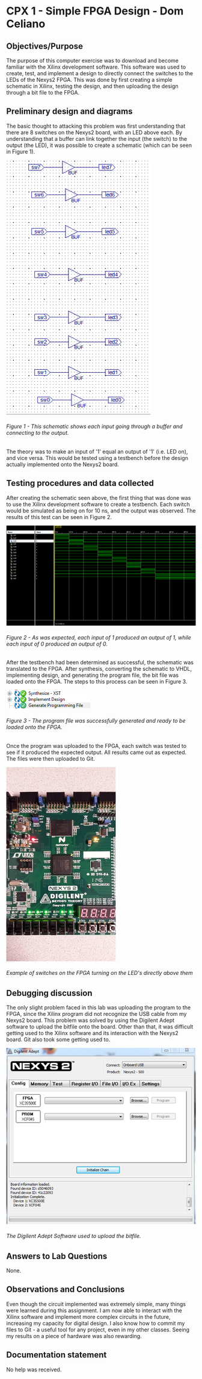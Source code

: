 # CPX 1 - Simple FPGA Design - Dom Celiano

## Objectives/Purpose
The purpose of this computer exercise was to download and become familiar with the Xilinx development software. This software was used to create, test, and implement a design to directly connect the switches to the LEDs of the Nexys2 FPGA. This was done by first creating a simple schematic in Xilinx, testing the design, and then uploading the design through a bit file to the FPGA.

## Preliminary design and diagrams
The basic thought to attacking this problem was first understanding that there are 8 switches on the Nexys2 board, with an LED above each. By understanding that a buffer can link together the input (the switch) to the output (the LED), it was possible to create a schematic (which can be seen in Figure 1).

![CE1_3](./pics/CE1_3.png)
###### Figure 1 - This schematic shows each input going through a buffer and connecting to the output.

The theory was to make an input of '1' equal an output of '1' (i.e. LED on), and vice versa. This would be tested using a testbench before the design actually implemented onto the Nexys2 board.

## Testing procedures and data collected
After creating the schematic seen above, the first thing that was done was to use the Xilinx development software to create a testbench. Each switch would be simulated as being on for 10 ns, and the output was observed. The results of this test can be seen in Figure 2.

![CE1_2](./pics/CE1_2.png)
###### Figure 2 - As was expected, each input of 1 produced an output of 1, while each input of 0 produced an output of 0.

After the testbench had been determined as successful, the schematic was translated to the FPGA. After synthesis, converting the schematic to VHDL, implementing design, and generating the program file, the bit file was loaded onto the FPGA. The steps to this process can be seen in Figure 3.

![CE1_4](./pics/CE1_4.png)
###### Figure 3 - The program file was successfully generated and ready to be loaded onto the FPGA.

Once the program was uploaded to the FPGA, each switch was tested to see if it produced the expected output. All results came out as expected. The files were then uploaded to Git.

![CE1_6](./pics/CE1_6.jpg)
###### Example of switches on the FPGA turning on the LED's directly above them

## Debugging discussion
The only slight problem faced in this lab was uploading the program to the FPGA, since the Xilinx program did not recognize the USB cable from my Nexys2 board. This problem was solved by using the Digilent Adept software to upload the bitfile onto the board. Other than that, it was difficult getting used to the Xilinx software and its interaction with the Nexys2 board. Git also took some getting used to.

![CE1_5](./pics/CE1_5.png)
###### The Digilent Adept Software used to upload the bitfile.

## Answers to Lab Questions
None.

## Observations and Conclusions
Even though the circuit implemented was extremely simple, many things were learned during this assignment. I am now able to interact with the Xilinx software and implement more complex circuits in the future, increasing my capacity for digital design. I also know how to commit my files to Git - a useful tool for any project, even in my other classes. Seeing my results on a piece of hardware was also rewarding.

## Documentation statement
No help was received.
